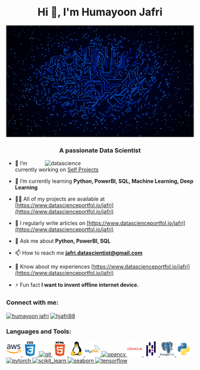 

<h1 align="center">Hi 👋, I'm Humayoon Jafri</h1>
<div style=align="center;">
    <img src="https://github.com/H-Jafri/H-Jafri/blob/main/giphy.gif" width="1200" height="300">
</div>
<h3 align="center">A passionate Data Scientist</h3>

<img align="right" alt="datascience" width="400" src="https://encrypted-tbn0.gstatic.com/images?q=tbn:ANd9GcSrQZ9enVtLdCqPM4qF6rC1ElzeMT4NFURKy3AZYY9n8g&s">

- 🔭 I’m currently working on [Self Projects](https://www.datascienceportfol.io/jafri)

- 🌱 I’m currently learning **Python, PowerBI, SQL, Machine Learning, Deep Learning**

- 👨‍💻 All of my projects are available at [https://www.datascienceportfol.io/jafri](https://www.datascienceportfol.io/jafri)

- 📝 I regularly write articles on [https://www.datascienceportfol.io/jafri](https://www.datascienceportfol.io/jafri)

- 💬 Ask me about **Python, PowerBI, SQL**

- 📫 How to reach me **jafri.datascientist@gmail.com**

- 📄 Know about my experiences [https://www.datascienceportfol.io/jafri](https://www.datascienceportfol.io/jafri)

- ⚡ Fun fact **I want to invent offline internet device.**

<h3 align="left">Connect with me:</h3>
<p align="left">
<a href="https://linkedin.com/in/humayoon jafri" target="blank"><img align="center" src="https://raw.githubusercontent.com/rahuldkjain/github-profile-readme-generator/master/src/images/icons/Social/linked-in-alt.svg" alt="humayoon jafri" height="30" width="40" /></a>
<a href="https://kaggle.com/hjafri88" target="blank"><img align="center" src="https://raw.githubusercontent.com/rahuldkjain/github-profile-readme-generator/master/src/images/icons/Social/kaggle.svg" alt="hjafri88" height="30" width="40" /></a>
</p>

<h3 align="left">Languages and Tools:</h3>
<p align="left"> <a href="https://aws.amazon.com" target="_blank" rel="noreferrer"> <img src="https://raw.githubusercontent.com/devicons/devicon/master/icons/amazonwebservices/amazonwebservices-original-wordmark.svg" alt="aws" width="40" height="40"/> </a> <a href="https://www.w3schools.com/css/" target="_blank" rel="noreferrer"> <img src="https://raw.githubusercontent.com/devicons/devicon/master/icons/css3/css3-original-wordmark.svg" alt="css3" width="40" height="40"/> </a> <a href="https://git-scm.com/" target="_blank" rel="noreferrer"> <img src="https://www.vectorlogo.zone/logos/git-scm/git-scm-icon.svg" alt="git" width="40" height="40"/> </a> <a href="https://www.w3.org/html/" target="_blank" rel="noreferrer"> <img src="https://raw.githubusercontent.com/devicons/devicon/master/icons/html5/html5-original-wordmark.svg" alt="html5" width="40" height="40"/> </a> <a href="https://www.linux.org/" target="_blank" rel="noreferrer"> <img src="https://raw.githubusercontent.com/devicons/devicon/master/icons/linux/linux-original.svg" alt="linux" width="40" height="40"/> </a> <a href="https://www.mysql.com/" target="_blank" rel="noreferrer"> <img src="https://raw.githubusercontent.com/devicons/devicon/master/icons/mysql/mysql-original-wordmark.svg" alt="mysql" width="40" height="40"/> </a> <a href="https://opencv.org/" target="_blank" rel="noreferrer"> <img src="https://www.vectorlogo.zone/logos/opencv/opencv-icon.svg" alt="opencv" width="40" height="40"/> </a> <a href="https://www.oracle.com/" target="_blank" rel="noreferrer"> <img src="https://raw.githubusercontent.com/devicons/devicon/master/icons/oracle/oracle-original.svg" alt="oracle" width="40" height="40"/> </a> <a href="https://pandas.pydata.org/" target="_blank" rel="noreferrer"> <img src="https://raw.githubusercontent.com/devicons/devicon/2ae2a900d2f041da66e950e4d48052658d850630/icons/pandas/pandas-original.svg" alt="pandas" width="40" height="40"/> </a> <a href="https://www.postgresql.org" target="_blank" rel="noreferrer"> <img src="https://raw.githubusercontent.com/devicons/devicon/master/icons/postgresql/postgresql-original-wordmark.svg" alt="postgresql" width="40" height="40"/> </a> <a href="https://www.python.org" target="_blank" rel="noreferrer"> <img src="https://raw.githubusercontent.com/devicons/devicon/master/icons/python/python-original.svg" alt="python" width="40" height="40"/> </a> <a href="https://pytorch.org/" target="_blank" rel="noreferrer"> <img src="https://www.vectorlogo.zone/logos/pytorch/pytorch-icon.svg" alt="pytorch" width="40" height="40"/> </a> <a href="https://scikit-learn.org/" target="_blank" rel="noreferrer"> <img src="https://upload.wikimedia.org/wikipedia/commons/0/05/Scikit_learn_logo_small.svg" alt="scikit_learn" width="40" height="40"/> </a> <a href="https://seaborn.pydata.org/" target="_blank" rel="noreferrer"> <img src="https://seaborn.pydata.org/_images/logo-mark-lightbg.svg" alt="seaborn" width="40" height="40"/> </a> <a href="https://www.tensorflow.org" target="_blank" rel="noreferrer"> <img src="https://www.vectorlogo.zone/logos/tensorflow/tensorflow-icon.svg" alt="tensorflow" width="40" height="40"/> </a> </p>

